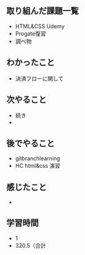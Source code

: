 ## 取り組んだ課題一覧
- HTML&CSS Udemy
- Progate復習
- 調べ物
## わかったこと
- 決済フローに関して
## 次やること
- 続き
-
## 後でやること
- gitbranchlearning
- HC html&css 演習
## 感じたこと
- 
## 学習時間
- 1
- 320.5（合計